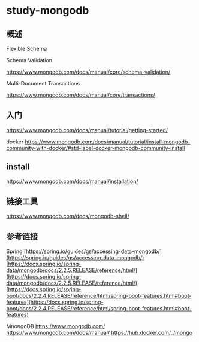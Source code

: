 # study-mongodb  #





## 概述 

Flexible Schema



Schema Validation

https://www.mongodb.com/docs/manual/core/schema-validation/



Multi-Document Transactions

https://www.mongodb.com/docs/manual/core/transactions/



## 入门

https://www.mongodb.com/docs/manual/tutorial/getting-started/

docker https://www.mongodb.com/docs/manual/tutorial/install-mongodb-community-with-docker/#std-label-docker-mongodb-community-install

## install 

https://www.mongodb.com/docs/manual/installation/



## 链接工具 

https://www.mongodb.com/docs/mongodb-shell/



## 参考链接 ##

Spring [https://spring.io/guides/gs/accessing-data-mongodb/](https://spring.io/guides/gs/accessing-data-mongodb/)
[https://docs.spring.io/spring-data/mongodb/docs/2.2.5.RELEASE/reference/html/](https://docs.spring.io/spring-data/mongodb/docs/2.2.5.RELEASE/reference/html/)
[https://docs.spring.io/spring-boot/docs/2.2.4.RELEASE/reference/html/spring-boot-features.html#boot-features](https://docs.spring.io/spring-boot/docs/2.2.4.RELEASE/reference/html/spring-boot-features.html#boot-features)


MnongoDB
https://www.mongodb.com/
https://www.mongodb.com/docs/manual/
https://hub.docker.com/_/mongo